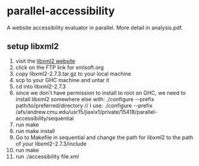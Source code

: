 # parallel-accessibility
A website accessibility evaluator in parallel. More detail in analysis.pdf.
## setup libxml2
1. visit the [libxml2 website](http://www.xmlsoft.org/downloads.html)
2. click on the FTP link for xmlsoft.org
3. copy libxml2-2.7.3.tar.gz to your local machine
4. scp to your GHC machine and untar it
5. cd into libxml2-2.7.3
6. since we don't have permission to install to root on GHC, we need to install libxml2 somewhere else with:
./configure --prefix path/to/preferred/directory //
I use:
./configure --prefix /afs/andrew.cmu.edu/usr15/jiaxix1/private/15418/parallel-accessibility/sequential
7. run make
8. run make install
9. Go to Makefile in sequential and change the path for libxml2 to the path of your libxml2-2.7.3/include
10. run make
11. run ./accessibility file.xml
